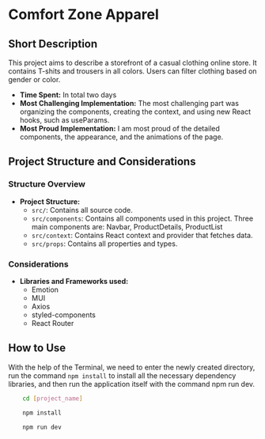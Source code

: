 
# Comfort Zone Apparel

## Short Description
This project aims to describe a storefront of a casual clothing online store. It contains T-shits and trousers in all colors. Users can filter clothing based on gender or color.

- **Time Spent:** 
    In total two days
- **Most Challenging Implementation:**
   The most challenging part was organizing the components, creating the context, and using new React hooks, such as useParams. 
- **Most Proud Implementation:**
    I am most proud of the detailed components, the appearance, and the animations of the page.

## Project Structure and Considerations

### Structure Overview
- **Project Structure:** 
  - `src/`: Contains all source code.
  - `src/components`: Contains all components used in this project. Three main components are: Navbar, ProductDetails, ProductList
  - `src/context`: Contains React context and provider that fetches data.
  - `src/props`: Contains all properties and types.

### Considerations
- **Libraries and Frameworks used:**
    - Emotion
    - MUI
    - Axios
    - styled-components 
    - React Router

## How to Use
With the help of the Terminal, we need to enter the newly created directory, run the command  ```npm install``` to install all the necessary dependency libraries, and then run the application itself with the command npm run dev.

```bash
    cd [project_name]

    npm install

    npm run dev
```



